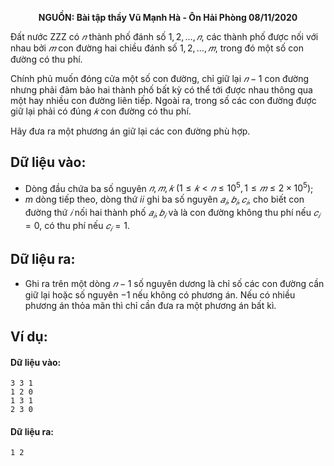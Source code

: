 **<center>NGUỒN: Bài tập thầy Vũ Mạnh Hà - Ôn Hải Phòng 08/11/2020</center>**

Đất nước ZZZ có $𝑛$ thành phố đánh số $1,2, … , 𝑛$, các thành phố được nối với nhau bởi $𝑚$ con đường hai chiều đánh số $1,2, … , 𝑚$, trong đó một số con đường có thu phí.

Chính phủ muốn đóng cửa một số con đường, chỉ giữ lại $𝑛 − 1$ con đường nhưng phải đảm bảo hai thành phố bất kỳ có thể tới được nhau thông qua một hay nhiều con đường liên tiếp. Ngoài ra, trong số các con đường được giữ lại phải có đúng $𝑘$ con đường có thu phí.

Hãy đưa ra một phương án giữ lại các con đường phù hợp.

## Dữ liệu vào:
- Dòng đầu chứa ba số nguyên $𝑛, 𝑚, 𝑘\ (1 ≤ 𝑘 < 𝑛 ≤ 10^5, 1 ≤ 𝑚 ≤ 2 × 10^5)$;
- $m$ dòng tiếp theo, dòng thứ $i$𝑖 ghi ba số nguyên $𝑎_𝑖, 𝑏_𝑖, 𝑐_𝑖$, cho biết con đường thứ $𝑖$ nối hai thành phố $𝑎_𝑖, 𝑏_𝑖$ và là con đường không thu phí nếu $𝑐_𝑖 = 0$, có thu phí nếu $𝑐_𝑖 = 1$.

## Dữ liệu ra:
- Ghi ra trên một dòng $𝑛 − 1$ số nguyên dương là chỉ số các con đường cần giữ lại hoặc số nguyên $−1$ nếu không có phương án. Nếu có nhiều phương án thỏa mãn thì chỉ cần đưa ra một phương án bất kì.

## Ví dụ:
#### Dữ liệu vào:
```
3 3 1
1 2 0
1 3 1
2 3 0
```

#### Dữ liệu ra:
```
1 2
```